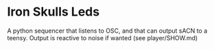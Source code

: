 # Iron Skulls Leds

A python sequencer that listens to OSC, and that can output sACN to a teensy. Output is reactive to noise if wanted (see player/SHOW.md)